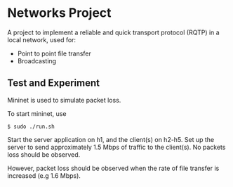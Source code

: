 Networks Project
================
A project to implement a reliable and quick transport protocol (RQTP) in a local network, used for:
- Point to point file transfer
- Broadcasting

Test and Experiment
-------------------
Mininet is used to simulate packet loss. 

To start mininet, use
```terminal
$ sudo ./run.sh
```

Start the server application on h1, and the client(s) on h2-h5. Set up the server to send approximately 1.5 Mbps of traffic to the client(s). No packets loss should be observed.

However, packet loss should be observed when the rate of file transfer is increased (e.g 1.6 Mbps). 

